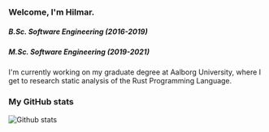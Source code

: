 ### Welcome, I'm Hilmar.
##### B.Sc. Software Engineering (2016-2019)
##### M.Sc. Software Engineering (2019-2021)

I'm currently working on my graduate degree at Aalborg University, where I get to research static analysis of the Rust Programming Language.

### My GitHub stats
![Github stats](https://github-readme-stats.vercel.app/api?username=lihram&show_icons=true)
